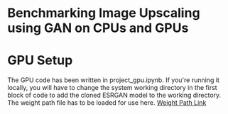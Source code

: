 # **Benchmarking Image Upscaling using GAN on CPUs and GPUs**

# **GPU Setup**
The GPU code has been written in project_gpu.ipynb. If you're running it locally, you will have to change the system working directory in the first block of code to add the cloned ESRGAN model to the working directory. The weight path file has to be loaded for use here. 
[Weight Path Link](https://www.kaggle.com/models/anupsingh2510/rrdb_esrgan_x4.pth/PyTorch/default/1)
